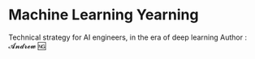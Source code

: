 # Machine Learning Yearning
Technical strategy for AI engineers, in the era of deep learning
Author : 𝓐𝓷𝓭𝓻𝓮𝔀 🆖
